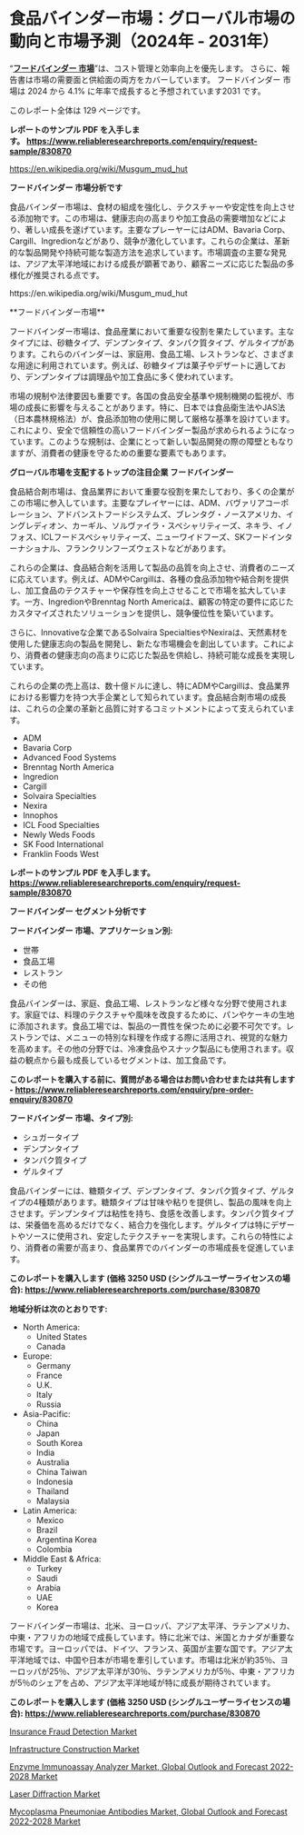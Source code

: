 <p><h1>食品バインダー市場：グローバル市場の動向と市場予測（2024年 - 2031年）</h1></p><p>&ldquo;<strong><a href="https://www.reliableresearchreports.com/food-binders-market-in-global-r830870?utm_campaign=107&utm_medium=9&utm_source=Github&utm_content=ia&utm_term=17112024&utm_id=food-binders">フードバインダー 市場</a></strong>&rdquo;は、コスト管理と効率向上を優先します。 さらに、報告書は市場の需要面と供給面の両方をカバーしています。 フードバインダー 市場は 2024 から 4.1% に年率で成長すると予想されています2031 です。</p>
<p>このレポート全体は 129 ページです。</p>
<p><strong>レポートのサンプル PDF を入手します。&nbsp;<a href="https://www.reliableresearchreports.com/enquiry/request-sample/830870?utm_campaign=107&utm_medium=9&utm_source=Github&utm_content=ia&utm_term=17112024&utm_id=food-binders">https://www.reliableresearchreports.com/enquiry/request-sample/830870</a></strong></p>
<p><a href="https://en.wikipedia.org/wiki/Musgum_mud_hut?utm_campaign=107&utm_medium=9&utm_source=Github&utm_content=ia&utm_term=17112024&utm_id=food-binders">https://en.wikipedia.org/wiki/Musgum_mud_hut</a></p>
<p><strong>フードバインダー 市場分析です</strong></p>
<p><p>食品バインダー市場は、食材の組成を強化し、テクスチャーや安定性を向上させる添加物です。この市場は、健康志向の高まりや加工食品の需要増加などにより、著しい成長を遂げています。主要なプレーヤーにはADM、Bavaria Corp、Cargill、Ingredionなどがあり、競争が激化しています。これらの企業は、革新的な製品開発や持続可能な製造方法を追求しています。市場調査の主要な発見は、アジア太平洋地域における成長が顕著であり、顧客ニーズに応じた製品の多様化が推奨される点です。</p></p>
<p>https://en.wikipedia.org/wiki/Musgum_mud_hut</p>
<p><p>**フードバインダー市場**</p><p>フードバインダー市場は、食品産業において重要な役割を果たしています。主なタイプには、砂糖タイプ、デンプンタイプ、タンパク質タイプ、ゲルタイプがあります。これらのバインダーは、家庭用、食品工場、レストランなど、さまざまな用途に利用されています。例えば、砂糖タイプは菓子やデザートに適しており、デンプンタイプは調理品や加工食品に多く使われています。</p><p>市場の規制や法律要因も重要です。各国の食品安全基準や規制機関の監視が、市場の成長に影響を与えることがあります。特に、日本では食品衛生法やJAS法（日本農林規格法）が、食品添加物の使用に関して厳格な基準を設けています。これにより、安全で信頼性の高いフードバインダー製品が求められるようになっています。このような規制は、企業にとって新しい製品開発の際の障壁ともなりますが、消費者の健康を守るための重要な要素でもあります。</p></p>
<p><strong>グローバル市場を支配するトップの注目企業 フードバインダー</strong></p>
<p><p>食品結合剤市場は、食品業界において重要な役割を果たしており、多くの企業がこの市場に参入しています。主要なプレイヤーには、ADM、バヴァリアコーポレーション、アドバンストフードシステムズ、ブレンタグ・ノースアメリカ、イングレディオン、カーギル、ソルヴァイラ・スペシャリティーズ、ネキラ、イノフォス、ICLフードスペシャリティーズ、ニューワイドフーズ、SKフードインターナショナル、フランクリンフーズウェストなどがあります。</p><p>これらの企業は、食品結合剤を活用して製品の品質を向上させ、消費者のニーズに応えています。例えば、ADMやCargillは、各種の食品添加物や結合剤を提供し、加工食品のテクスチャーや保存性を向上させることで市場を拡大しています。一方、IngredionやBrenntag North Americaは、顧客の特定の要件に応じたカスタマイズされたソリューションを提供し、競争優位性を築いています。</p><p>さらに、Innovativeな企業であるSolvaira SpecialtiesやNexiraは、天然素材を使用した健康志向の製品を開発し、新たな市場機会を創出しています。これにより、消費者の健康志向の高まりに応じた製品を供給し、持続可能な成長を実現しています。</p><p>これらの企業の売上高は、数十億ドルに達し、特にADMやCargillは、食品業界における影響力を持つ大手企業として知られています。食品結合剤市場の成長は、これらの企業の革新と品質に対するコミットメントによって支えられています。</p></p>
<p><ul><li>ADM</li><li>Bavaria Corp</li><li>Advanced Food Systems</li><li>Brenntag North America</li><li>Ingredion</li><li>Cargill</li><li>Solvaira Specialties</li><li>Nexira</li><li>Innophos</li><li>ICL Food Specialties</li><li>Newly Weds Foods</li><li>SK Food International</li><li>Franklin Foods West</li></ul></p>
<p><strong>レポートのサンプル PDF を入手します。 <a href="https://www.reliableresearchreports.com/enquiry/request-sample/830870?utm_campaign=107&utm_medium=9&utm_source=Github&utm_content=ia&utm_term=17112024&utm_id=food-binders">https://www.reliableresearchreports.com/enquiry/request-sample/830870</a></strong></p>
<p><strong>フードバインダー セグメント分析です</strong></p>
<p><strong>フードバインダー 市場、アプリケーション別:</strong></p>
<p><ul><li>世帯</li><li>食品工場</li><li>レストラン</li><li>その他</li></ul></p>
<p><p>食品バインダーは、家庭、食品工場、レストランなど様々な分野で使用されます。家庭では、料理のテクスチャや風味を改良するために、パンやケーキの生地に添加されます。食品工場では、製品の一貫性を保つために必要不可欠です。レストランでは、メニューの特別な料理を作成する際に活用され、視覚的な魅力を高めます。その他の分野では、冷凍食品やスナック製品にも使用されます。収益の観点から最も成長しているセグメントは、加工食品です。</p></p>
<p><strong>このレポートを購入する前に、質問がある場合はお問い合わせまたは共有します - <a href="https://www.reliableresearchreports.com/enquiry/pre-order-enquiry/830870?utm_campaign=107&utm_medium=9&utm_source=Github&utm_content=ia&utm_term=17112024&utm_id=food-binders">https://www.reliableresearchreports.com/enquiry/pre-order-enquiry/830870</a></strong></p>
<p><strong>フードバインダー 市場、タイプ別:</strong></p>
<p><ul><li>シュガータイプ</li><li>デンプンタイプ</li><li>タンパク質タイプ</li><li>ゲルタイプ</li></ul></p>
<p><p>食品バインダーには、糖類タイプ、デンプンタイプ、タンパク質タイプ、ゲルタイプの4種類があります。糖類タイプは甘味や粘りを提供し、製品の風味を向上させます。デンプンタイプは粘性を持ち、食感を改善します。タンパク質タイプは、栄養価を高めるだけでなく、結合力を強化します。ゲルタイプは特にデザートやソースに使用され、安定したテクスチャーを実現します。これらの特性により、消費者の需要が高まり、食品業界でのバインダーの市場成長を促進しています。</p></p>
<p><strong>このレポートを購入します (価格 3250 USD (シングルユーザーライセンスの場合): <a href="https://www.reliableresearchreports.com/purchase/830870?utm_campaign=107&utm_medium=9&utm_source=Github&utm_content=ia&utm_term=17112024&utm_id=food-binders">https://www.reliableresearchreports.com/purchase/830870</a></strong></p>
<p><strong>地域分析は次のとおりです:</strong></p>
<p><ul>
    <li>
        North America:
        <ul>
            <li>United States</li>
            <li>Canada</li>
        </ul>
    </li>
    <li>
        Europe:
        <ul>
            <li>Germany</li>
            <li>France</li>
            <li>U.K.</li>
            <li>Italy</li>
            <li>Russia</li>
        </ul>
    </li>
    <li>
        Asia-Pacific:
        <ul>
            <li>China</li>
            <li>Japan</li>
            <li>South Korea</li>
            <li>India</li>
            <li>Australia</li>
            <li>China Taiwan</li>
            <li>Indonesia</li>
            <li>Thailand</li>
            <li>Malaysia</li>
        </ul>
    </li>
    <li>
        Latin America:
        <ul>
            <li>Mexico</li>
            <li>Brazil</li>
            <li>Argentina Korea</li>
            <li>Colombia</li>
        </ul>
    </li>
    <li>
        Middle East & Africa:
        <ul>
            <li>Turkey</li>
            <li>Saudi</li>
            <li>Arabia</li>
            <li>UAE</li>
            <li>Korea</li>
        </ul>
    </li>
    </ul></p>
<p><p>フードバインダー市場は、北米、ヨーロッパ、アジア太平洋、ラテンアメリカ、中東・アフリカの地域で成長しています。特に北米では、米国とカナダが重要な市場です。ヨーロッパでは、ドイツ、フランス、英国が主要な国です。アジア太平洋地域では、中国や日本が市場を牽引しています。市場は北米が約35％、ヨーロッパが25％、アジア太平洋が30％、ラテンアメリカが5％、中東・アフリカが5％のシェアを占め、アジア太平洋地域が特に成長が期待されています。</p></p>
<p><strong>このレポートを購入します (価格 3250 USD (シングルユーザーライセンスの場合): <a href="https://www.reliableresearchreports.com/purchase/830870?utm_campaign=107&utm_medium=9&utm_source=Github&utm_content=ia&utm_term=17112024&utm_id=food-binders">https://www.reliableresearchreports.com/purchase/830870</a></strong></p>
<p><p><a href="https://issuu.com/reportprime-2/docs/insurance-fraud-detection-market-si_6b65bf8749b69f?utm_campaign=107&utm_medium=9&utm_source=Github&utm_content=ia&utm_term=17112024&utm_id=food-binders">Insurance Fraud Detection Market</a></p><p><a href="https://www.linkedin.com/pulse/infrastructure-construction-market-size-share-growth-cr5fe?utm_campaign=107&utm_medium=9&utm_source=Github&utm_content=ia&utm_term=17112024&utm_id=food-binders">Infrastructure Construction Market</a></p><p><a href="https://github.com/NasrinKhan99/Market-Research-Report-List-1/blob/main/enzyme-immunoassay-analyzer-market-global-outlook-and-forecast-2022-2028-market.md?utm_campaign=107&utm_medium=9&utm_source=Github&utm_content=ia&utm_term=17112024&utm_id=food-binders">Enzyme Immunoassay Analyzer Market, Global Outlook and Forecast 2022-2028 Market</a></p><p><a href="https://www.linkedin.com/pulse/pulse-laser-diffraction-rhythms-change-market-resonance-kmnde?utm_campaign=107&utm_medium=9&utm_source=Github&utm_content=ia&utm_term=17112024&utm_id=food-binders">Laser Diffraction Market</a></p><p><a href="https://github.com/arionmp/Market-Research-Report-List-5/blob/main/mycoplasma-pneumoniae-antibodies-market-global-outlook-and-forecast-2022-2028-market.md?utm_campaign=107&utm_medium=9&utm_source=Github&utm_content=ia&utm_term=17112024&utm_id=food-binders">Mycoplasma Pneumoniae Antibodies Market, Global Outlook and Forecast 2022-2028 Market</a></p></p>